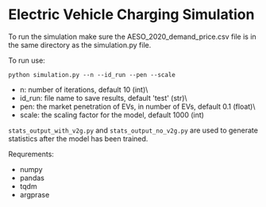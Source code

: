 # Electric Vehicle Charging Simulation

To run the simulation make sure the AESO_2020_demand_price.csv file is in the same directory as the simulation.py file.

To run use:

```
python simulation.py --n --id_run --pen --scale
```

- n:      number of iterations, default 10 (int)\
- id_run: file name to save results, default 'test' (str)\
- pen:    the market penetration of EVs, in number of EVs, default 0.1 (float)\
- scale:  the scaling factor for the model, default 1000 (int)

`stats_output_with_v2g.py` and `stats_output_no_v2g.py` are used to generate statistics after the model has been trained.

Requrements:

- numpy
- pandas
- tqdm
- argprase

